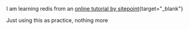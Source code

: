 I am learning redis from an [online tutorial by sitepoint](https://www.sitepoint.com/using-redis-node-js/#:~:text=Redis%20is%20a%20super%20fast,hashes%20and%20other%20data%20structures.){target="_blank"}

Just using this as practice, nothing more